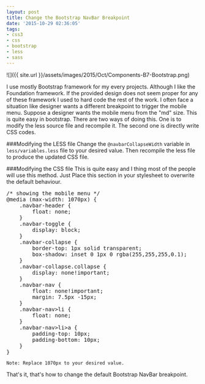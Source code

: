```yaml
---
layout: post
title: Change the Bootstrap NavBar Breakpoint
date: '2015-10-29 02:36:05'
tags:
- css3
- css
- bootstrap
- less
- sass
---
```


![]({{ site.url }}/assets/images/2015/Oct/Components-B7-Bootstrap.png)

I use mostly Bootstrap framework for my every projects. Although I like the Foundation framework. If the provided design does not seem proper for any of these framework I used to hard code the rest of the work. I often face a situation like designer wants a different breakpoint to trigger the mobile menu. Suppose a designer wants the mobile menu from the "md" size. This is quite easy in bootstrap. There are two ways of doing this. One is to modify the less source file and recompile it. The second one is directly write CSS codes.

###Modifying the LESS file
Change the `@navbarCollapseWidth` variable in `less/variables.less` file to your desired value. Then recompile the less file to produce the updated CSS file.


###Modifying the CSS file
This is quite easy and I thing most of the people will use this method. Just Place this section in your stylesheet to overwrite the default behaviour.

<pre class="brush:css;">
/* showing the mobile menu */
@media (max-width: 1070px) {
    .navbar-header {
        float: none;
    }
    .navbar-toggle {
        display: block;
    }
    .navbar-collapse {
        border-top: 1px solid transparent;
        box-shadow: inset 0 1px 0 rgba(255,255,255,0.1);
    }
    .navbar-collapse.collapse {
        display: none!important;
    }
    .navbar-nav {
        float: none!important;
        margin: 7.5px -15px;
    }
    .navbar-nav>li {
        float: none;
    }
    .navbar-nav>li>a {
        padding-top: 10px;
        padding-bottom: 10px;
    }
}
</pre>

`Note: Replace 1070px to your desired value.`

That's it, that's how to change the default Bootstrap NavBar breakpoint.
